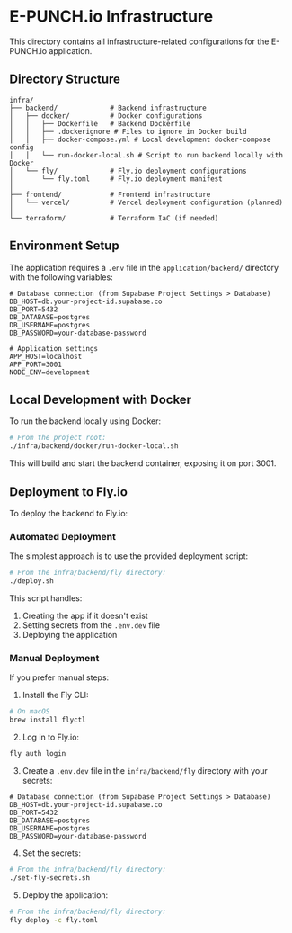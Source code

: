 # E-PUNCH.io Infrastructure

This directory contains all infrastructure-related configurations for the E-PUNCH.io application.

## Directory Structure

```
infra/
├── backend/             # Backend infrastructure
│   ├── docker/          # Docker configurations
│   │   ├── Dockerfile   # Backend Dockerfile
│   │   ├── .dockerignore # Files to ignore in Docker build
│   │   ├── docker-compose.yml # Local development docker-compose config
│   │   └── run-docker-local.sh # Script to run backend locally with Docker
│   └── fly/             # Fly.io deployment configurations
│       └── fly.toml     # Fly.io deployment manifest
│
├── frontend/            # Frontend infrastructure
│   └── vercel/          # Vercel deployment configuration (planned)
│
└── terraform/           # Terraform IaC (if needed)
```

## Environment Setup

The application requires a `.env` file in the `application/backend/` directory with the following variables:

```
# Database connection (from Supabase Project Settings > Database)
DB_HOST=db.your-project-id.supabase.co
DB_PORT=5432
DB_DATABASE=postgres
DB_USERNAME=postgres
DB_PASSWORD=your-database-password

# Application settings
APP_HOST=localhost
APP_PORT=3001
NODE_ENV=development
```

## Local Development with Docker

To run the backend locally using Docker:

```bash
# From the project root:
./infra/backend/docker/run-docker-local.sh
```

This will build and start the backend container, exposing it on port 3001.

## Deployment to Fly.io

To deploy the backend to Fly.io:

### Automated Deployment

The simplest approach is to use the provided deployment script:

```bash
# From the infra/backend/fly directory:
./deploy.sh
```

This script handles:
1. Creating the app if it doesn't exist
2. Setting secrets from the `.env.dev` file
3. Deploying the application

### Manual Deployment

If you prefer manual steps:

1. Install the Fly CLI:
```bash
# On macOS
brew install flyctl
```

2. Log in to Fly.io:
```bash
fly auth login
```

3. Create a `.env.dev` file in the `infra/backend/fly` directory with your secrets:
```
# Database connection (from Supabase Project Settings > Database)
DB_HOST=db.your-project-id.supabase.co
DB_PORT=5432
DB_DATABASE=postgres
DB_USERNAME=postgres
DB_PASSWORD=your-database-password
```

4. Set the secrets:
```bash
# From the infra/backend/fly directory:
./set-fly-secrets.sh
```

5. Deploy the application:
```bash
# From the infra/backend/fly directory:
fly deploy -c fly.toml
``` 